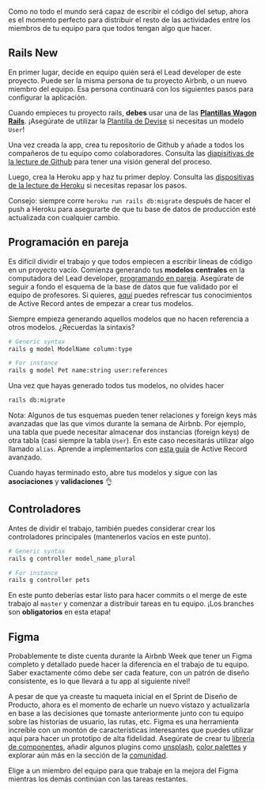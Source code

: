 Como no todo el mundo será capaz de escribir el código del setup, ahora es el momento perfecto para distribuir el resto de las actividades entre los miembros de tu equipo para que todos tengan algo que hacer.


## Rails New
En primer lugar, decide en equipo quién será el Lead developer de este proyecto. Puede ser la misma persona de tu proyecto Airbnb, o un nuevo miembro del equipo. Esa persona continuará con los siguientes pasos para configurar la aplicación.

Cuando empieces tu proyecto rails, **debes** usar una de las [**Plantillas Wagon Rails**](https://github.com/lewagon/rails-templates/tree/master). ¡Asegúrate de utilizar la [Plantilla de Devise](https://github.com/lewagon/rails-templates/tree/master#devise) si necesitas un modelo `User`!

Una vez creada la app, crea tu repositorio de Github y añade a todos los compañeros de tu equipo como colaboradores. Consulta las [diapisitivas de la lecture de Github](https://kitt.lewagon.com/camps/<user.batch_slug>/lectures/05-Rails%2F06-Airbnb-Devise#/1/3/0) para tener una visión general del proceso.

Luego, crea la Heroku app y haz tu primer deploy. Consulta las [dispositivas de la lecture de Heroku](https://kitt.lewagon.com/camps/<user.batch_slug>/lectures/05-Rails%2F05-Rails-MC-with-images#/0/2/5) si necesitas repasar los pasos.

Consejo: siempre corre `heroku run rails db:migrate` después de hacer el push a Heroku para asegurarte de que tu base de datos de producción esté actualizada con cualquier cambio.

## Programación en pareja
Es difícil dividir el trabajo y que todos empiecen a escribir líneas de código en un proyecto vacío. Comienza generando tus **modelos centrales** en la computadora del Lead developer, [programando en pareja](https://en.wikipedia.org/wiki/Pair_programming). Asegúrate de seguir a fondo el esquema de la base de datos que fue validado por el equipo de profesores. Si quieres, [aquí](https://kitt.lewagon.com/knowledge/cheatsheets/active_record_basics) puedes refrescar tus conocimientos de Active Record antes de empezar a crear tus modelos.

Siempre empieza generando aquellos modelos que no hacen referencia a otros modelos. ¿Recuerdas la sintaxis?


```bash
# Generic syntax
rails g model ModelName column:type

# For instance
rails g model Pet name:string user:references
```

Una vez que hayas generado todos tus modelos, no olvides hacer

```bash
rails db:migrate
```

Nota: Algunos de tus esquemas pueden tener relaciones y foreign keys más avanzadas que las que vimos durante la semana de Airbnb. Por ejemplo, una tabla que puede necesitar almacenar dos instancias (foreign keys) de otra tabla (casi siempre la tabla `User`). En este caso necesitarás utilizar algo llamado `alias`. Aprende a implementarlos con [esta guía](https://kitt.lewagon.com/knowledge/cheatsheets/active_record_advanced) de Active Record avanzado.

Cuando hayas terminado esto, abre tus modelos y sigue con las **asociaciones** y **validaciones** 👌

## Controladores

Antes de dividir el trabajo, también puedes considerar crear los controladores principales (mantenerlos vacíos en este punto).

```bash
# Generic syntax
rails g controller model_name_plural

# For instance
rails g controller pets
```

En este punto deberías estar listo para hacer commits o el merge de este trabajo al `master` y comenzar a distribuir tareas en tu equipo. ¡Los branches son **obligatorios** en esta etapa!


## Figma
Probablemente te diste cuenta durante la Airbnb Week que tener un Figma completo y detallado puede hacer la diferencia en el trabajo de tu equipo. Saber exactamente cómo debe ser cada feature, con un patrón de diseño consistente, es lo que llevará a tu app al siguiente nivel!

A pesar de que ya creaste tu maqueta inicial en el Sprint de Diseño de Producto, ahora es el momento de echarle un nuevo vistazo y actualizarla en base a las decisiones que tomaste anteriormente junto con tu equipo sobre las historias de usuario, las rutas, etc. Figma es una herramienta increíble con un montón de características interesantes que puedes utilizar aquí para hacer un prototipo de alta fidelidad. Asegúrate de crear tu [librería de componentes](https://help.figma.com/hc/en-us/articles/360038662654-Guide-to-Components-in-Figma), añadir algunos plugins como [unsplash](https://www.figma.com/community/plugin/738454987945972471/Unsplash), [color palettes](https://www.figma.com/community/search?model_type=public_plugins&q=color%20palettes) y explorar aún más en la sección de la [comunidad](https://www.figma.com/community/explore).

Elige a un miembro del equipo para que trabaje en la mejora del Figma mientras los demás continúan con las tareas restantes.
